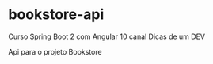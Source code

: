 # bookstore-api

Curso Spring Boot 2 com Angular 10 canal Dicas de um DEV

Api para o projeto Bookstore
